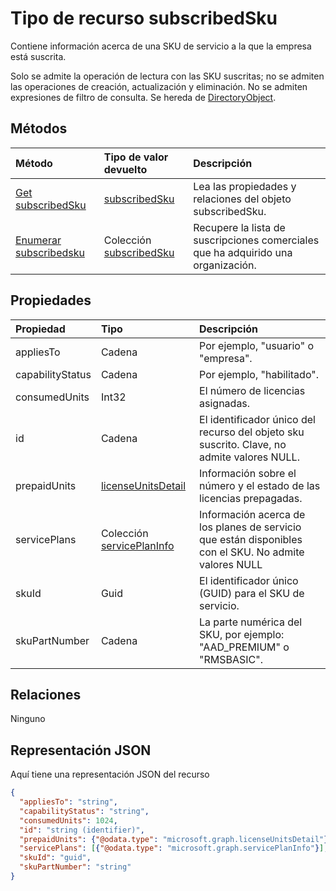 # <a name="subscribedsku-resource-type"></a>Tipo de recurso subscribedSku

Contiene información acerca de una SKU de servicio a la que la empresa está suscrita.

Solo se admite la operación de lectura con las SKU suscritas; no se admiten las operaciones de creación, actualización y eliminación. No se admiten expresiones de filtro de consulta. Se hereda de [DirectoryObject](directoryobject.md).

## <a name="methods"></a>Métodos
| Método           | Tipo de valor devuelto    |Descripción|
|:---------------|:--------|:----------|
|[Get subscribedSku](../api/subscribedsku_get.md) | [subscribedSku](subscribedsku.md) |Lea las propiedades y relaciones del objeto subscribedSku.|
|[Enumerar subscribedsku](../api/subscribedsku_list.md) | Colección [subscribedSku](subscribedsku.md) |Recupere la lista de suscripciones comerciales que ha adquirido una organización.|

## <a name="properties"></a>Propiedades
| Propiedad       | Tipo    |Descripción|
|:---------------|:--------|:----------|
|appliesTo|Cadena| Por ejemplo, "usuario" o "empresa". |
|capabilityStatus|Cadena| Por ejemplo, "habilitado". |
|consumedUnits|Int32| El número de licencias asignadas. |
|id|Cadena| El identificador único del recurso del objeto sku suscrito. Clave, no admite valores NULL. |
|prepaidUnits|[licenseUnitsDetail](licenseunitsdetail.md)| Información sobre el número y el estado de las licencias prepagadas. |
|servicePlans|Colección [servicePlanInfo](serviceplaninfo.md)| Información acerca de los planes de servicio que están disponibles con el SKU. No admite valores NULL |
|skuId|Guid| El identificador único (GUID) para el SKU de servicio. |
|skuPartNumber|Cadena| La parte numérica del SKU, por ejemplo: "AAD_PREMIUM" o "RMSBASIC". |

## <a name="relationships"></a>Relaciones
Ninguno

## <a name="json-representation"></a>Representación JSON

Aquí tiene una representación JSON del recurso

<!-- {
  "blockType": "resource",
  "optionalProperties": [

  ],
  "keyProperty": "id",
  "@odata.type": "microsoft.graph.subscribedSku"
}-->

```json
{
  "appliesTo": "string",
  "capabilityStatus": "string",
  "consumedUnits": 1024,
  "id": "string (identifier)",
  "prepaidUnits": {"@odata.type": "microsoft.graph.licenseUnitsDetail"},
  "servicePlans": [{"@odata.type": "microsoft.graph.servicePlanInfo"}],
  "skuId": "guid",
  "skuPartNumber": "string"
}

```
<!-- uuid: 8fcb5dbc-d5aa-4681-8e31-b001d5168d79
2015-10-25 14:57:30 UTC -->
<!-- {
  "type": "#page.annotation",
  "description": "subscribedSku resource",
  "keywords": "",
  "section": "documentation",
  "tocPath": ""
}-->
